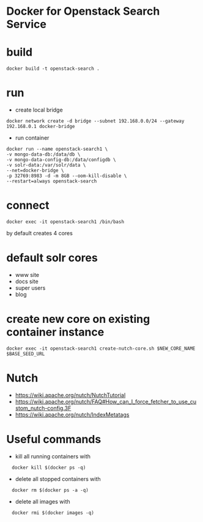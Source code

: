 # Docker for Openstack Search Service

# build

````
docker build -t openstack-search .
````

# run

* create local bridge

````
docker network create -d bridge --subnet 192.168.0.0/24 --gateway 192.168.0.1 docker-bridge
````

* run container

````
docker run --name openstack-search1 \
-v mongo-data-db:/data/db \
-v mongo-data-config-db:/data/configdb \
-v solr-data:/var/solr/data \
--net=docker-bridge \
-p 32769:8983 -d -m 8GB --oom-kill-disable \
--restart=always openstack-search
````

# connect

````
docker exec -it openstack-search1 /bin/bash
````

by default creates 4 cores

# default solr cores

* www site
* docs site
* super users
* blog

# create new core on existing container instance

````
docker exec -it openstack-search1 create-nutch-core.sh $NEW_CORE_NAME $BASE_SEED_URL
````

# Nutch

* https://wiki.apache.org/nutch/NutchTutorial
* https://wiki.apache.org/nutch/FAQ#How_can_I_force_fetcher_to_use_custom_nutch-config.3F
* https://wiki.apache.org/nutch/IndexMetatags

# Useful commands

* kill all running containers with 

````
  docker kill $(docker ps -q)
````
* delete all stopped containers with

```` 
  docker rm $(docker ps -a -q)
````
* delete all images with

```` 
  docker rmi $(docker images -q)
````  
